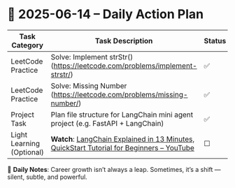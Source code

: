 # 📌 2025-06-14 – Daily Action Plan

| Task Category         | Task Description                                                                 | Status |
|----------------------|------------------------------------------------------------------------------------|--------|
| LeetCode Practice     | Solve: Implement strStr() (https://leetcode.com/problems/implement-strstr/)       | ✅      |
| LeetCode Practice     | Solve: Missing Number (https://leetcode.com/problems/missing-number/)             | ✅      |
| Project Task          | Plan file structure for LangChain mini agent project (e.g. FastAPI + LangChain)   | ✅      |
| Light Learning (Optional) | **Watch**: [LangChain Explained in 13 Minutes, QuickStart Tutorial for Beginners – YouTube](https://www.youtube.com/watch?v=tLgKiGL6bB0) | ☐      |


🎯 **Daily Notes**: Career growth isn’t always a leap. Sometimes, it’s a shift — silent, subtle, and powerful.
